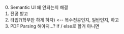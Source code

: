 0. Semantic UI 왜 안되는지 해결
1. 전공 받고
2. 타입?(학부만 하게 하자) <-- 복수전공인지, 일반인지, 하고
3. PDF Parsing 해야지...? If / else로 할거 아니면